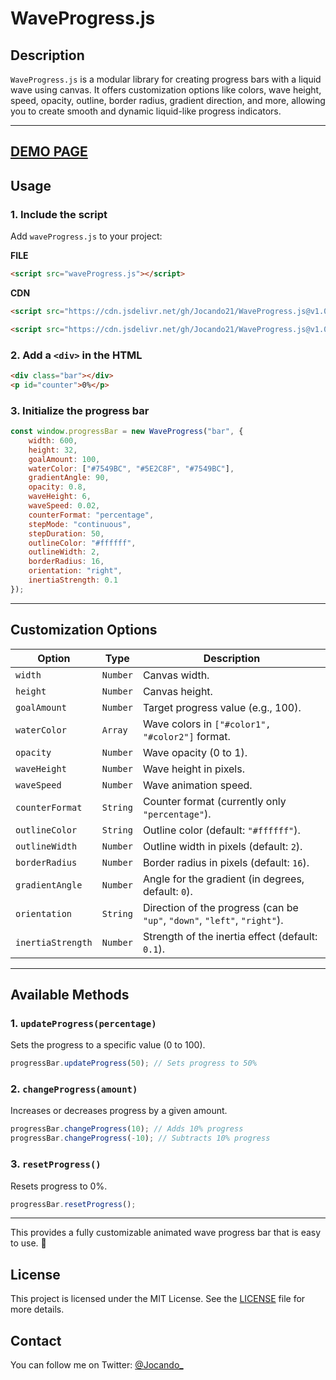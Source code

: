 # **WaveProgress.js**

## **Description**  
`WaveProgress.js` is a modular library for creating progress bars with a liquid wave using canvas. It offers customization options like colors, wave height, speed, opacity, outline, border radius, gradient direction, and more, allowing you to create smooth and dynamic liquid-like progress indicators.

---
[DEMO PAGE](https://jocando21.github.io/WaveProgress.js/)
---

## **Usage**  

### **1. Include the script**  
Add `waveProgress.js` to your project:  

**FILE**
```html
<script src="waveProgress.js"></script>
```
**CDN**
```html
<script src="https://cdn.jsdelivr.net/gh/Jocando21/WaveProgress.js@v1.0.0/WaveProgress.js"></script>
```
```html
<script src="https://cdn.jsdelivr.net/gh/Jocando21/WaveProgress.js@v1.0.0/WaveProgress.min.js"></script>
```

### **2. Add a `<div>` in the HTML**  
```html
<div class="bar"></div>
<p id="counter">0%</p>
```

### **3. Initialize the progress bar**  
```javascript
const window.progressBar = new WaveProgress("bar", {
    width: 600,
    height: 32,
    goalAmount: 100,
    waterColor: ["#7549BC", "#5E2C8F", "#7549BC"],
    gradientAngle: 90,
    opacity: 0.8,
    waveHeight: 6,
    waveSpeed: 0.02,
    counterFormat: "percentage",
    stepMode: "continuous",
    stepDuration: 50,
    outlineColor: "#ffffff",
    outlineWidth: 2,
    borderRadius: 16,
    orientation: "right",
    inertiaStrength: 0.1
});
```

---

## **Customization Options**  

| Option          | Type    | Description |
|-----------------|---------|-------------|
| `width`         | `Number` | Canvas width. |
| `height`        | `Number` | Canvas height. |
| `goalAmount`    | `Number` | Target progress value (e.g., 100). |
| `waterColor`    | `Array`  | Wave colors in `["#color1", "#color2"]` format. |
| `opacity`       | `Number` | Wave opacity (0 to 1). |
| `waveHeight`    | `Number` | Wave height in pixels. |
| `waveSpeed`     | `Number` | Wave animation speed. |
| `counterFormat` | `String` | Counter format (currently only `"percentage"`). |
| `outlineColor`  | `String` | Outline color (default: `"#ffffff"`). |
| `outlineWidth`  | `Number` | Outline width in pixels (default: `2`). |
| `borderRadius`  | `Number` | Border radius in pixels (default: `16`). |
| `gradientAngle` | `Number` | Angle for the gradient (in degrees, default: `0`). |
| `orientation`   | `String` | Direction of the progress (can be `"up"`, `"down"`, `"left"`, `"right"`). |
| `inertiaStrength` | `Number` | Strength of the inertia effect (default: `0.1`). |

---

## **Available Methods**  

### **1. `updateProgress(percentage)`**  
Sets the progress to a specific value (0 to 100).  

```javascript
progressBar.updateProgress(50); // Sets progress to 50%
```

### **2. `changeProgress(amount)`**  
Increases or decreases progress by a given amount.  

```javascript
progressBar.changeProgress(10); // Adds 10% progress
progressBar.changeProgress(-10); // Subtracts 10% progress
```

### **3. `resetProgress()`**  
Resets progress to 0%.  

```javascript
progressBar.resetProgress();
```

---

This provides a fully customizable animated wave progress bar that is easy to use. 🚀

## License

This project is licensed under the MIT License. See the [LICENSE](https://github.com/Jocando21/WaveProgress/blob/main/licence) file for more details.
## Contact

You can follow me on Twitter: [@Jocando_](https://x.com/Jocando_)
